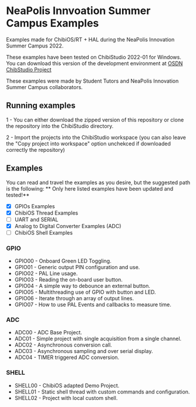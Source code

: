 # NeaPolis Innvoation Summer Campus Examples
Examples made for ChibiOS/RT + HAL during the NeaPolis Innovation Summer Campus 2022.

These examples have been tested on ChibiStudio 2022-01 for Windows. 
You can download this version of the development environment at
[OSDN ChibStudio Project](https://osdn.net/projects/chibios/downloads/70767/ChibiStudio_Windows_2022-01.7z/)

These examples were made by Student Tutors and NeaPolis Innovation Summer Campus collaborators.

## Running examples
1 - You can either download the zipped version of this repository or clone the repository into the ChibiStudio directory.

2 - Import the projects into the ChibiStudio workspace (you can also leave the "Copy project into workspace" option unchekced if downloaded correctly the repository)


## Examples
You can read and travel the examples as you desire, but the suggested path is the following:
** Only here listed examples have been updated and tested!**

- [x] GPIOs Examples 
- [x] ChibiOS Thread Examples 
- [ ] UART and SERIAL
- [x] Analog to Digital Converter Examples (ADC)
- [ ] ChibiOS Shell Examples

### GPIO
- GPIO00 - Onboard Green LED Toggling.
- GPIO01 - Generic output PIN configuration and use.
- GPIO02 - PAL Line usage.
- GPIO03 - Reading the on-board user button.
- GPIO04 - A simple way to debounce an external button.
- GPIO05 - Multithreading use of GPIO with button and LED.
- GPIO06 - Iterate through an array of output lines.
- GPIO07 - How to use PAL Events and callbacks to measure time.

### ADC
- ADC00 - ADC Base Project.
- ADC01 - Simple project with single acquisition from a single channel.
- ADC02 - Asynchronous conversion call.
- ADC03 - Asynchronous sampling and over serial display.
- ADC04 - TIMER triggered ADC conversion.

### SHELL
- SHELL00 - ChibiOS adapted Demo Project.
- SHELL01 - Static shell thread with custom commands and configuration.
- SHELL02 - Project with local custom shell.